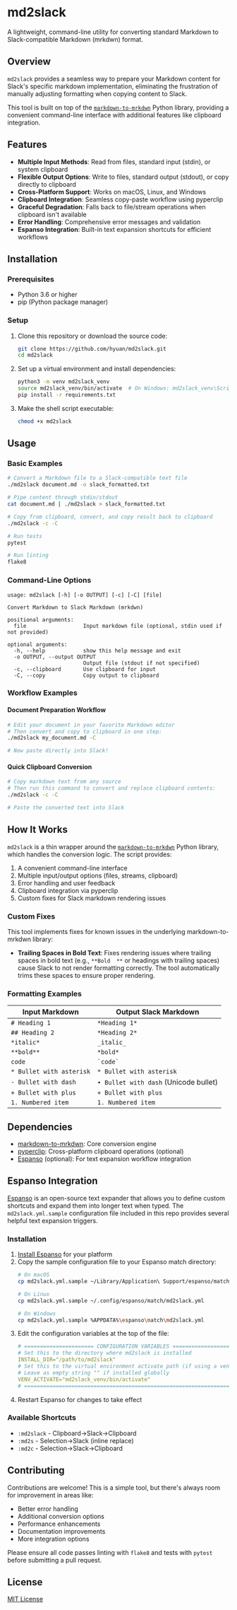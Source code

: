 # md2slack

A lightweight, command-line utility for converting standard Markdown to Slack-compatible Markdown (mrkdwn) format.

## Overview

`md2slack` provides a seamless way to prepare your Markdown content for Slack's specific markdown implementation, eliminating the frustration of manually adjusting formatting when copying content to Slack.

This tool is built on top of the [`markdown-to-mrkdwn`](https://pypi.org/project/markdown-to-mrkdwn/) Python library, providing a convenient command-line interface with additional features like clipboard integration.

## Features

- **Multiple Input Methods**: Read from files, standard input (stdin), or system clipboard
- **Flexible Output Options**: Write to files, standard output (stdout), or copy directly to clipboard
- **Cross-Platform Support**: Works on macOS, Linux, and Windows
- **Clipboard Integration**: Seamless copy-paste workflow using pyperclip
- **Graceful Degradation**: Falls back to file/stream operations when clipboard isn't available
- **Error Handling**: Comprehensive error messages and validation
- **Espanso Integration**: Built-in text expansion shortcuts for efficient workflows

## Installation

### Prerequisites

- Python 3.6 or higher
- pip (Python package manager)

### Setup

1. Clone this repository or download the source code:
   ```bash
   git clone https://github.com/hyuan/md2slack.git
   cd md2slack
   ```

2. Set up a virtual environment and install dependencies:
   ```bash
   python3 -m venv md2slack_venv
   source md2slack_venv/bin/activate  # On Windows: md2slack_venv\Scripts\activate
   pip install -r requirements.txt
   ```

3. Make the shell script executable:
   ```bash
   chmod +x md2slack
   ```

## Usage

### Basic Examples

```bash
# Convert a Markdown file to a Slack-compatible text file
./md2slack document.md -o slack_formatted.txt

# Pipe content through stdin/stdout
cat document.md | ./md2slack > slack_formatted.txt

# Copy from clipboard, convert, and copy result back to clipboard
./md2slack -c -C

# Run tests
pytest

# Run linting
flake8
```

### Command-Line Options

```
usage: md2slack [-h] [-o OUTPUT] [-c] [-C] [file]

Convert Markdown to Slack Markdown (mrkdwn)

positional arguments:
  file                  Input markdown file (optional, stdin used if not provided)

optional arguments:
  -h, --help            show this help message and exit
  -o OUTPUT, --output OUTPUT
                        Output file (stdout if not specified)
  -c, --clipboard       Use clipboard for input
  -C, --copy            Copy output to clipboard
```

### Workflow Examples

#### Document Preparation Workflow

```bash
# Edit your document in your favorite Markdown editor
# Then convert and copy to clipboard in one step:
./md2slack my_document.md -C

# Now paste directly into Slack!
```

#### Quick Clipboard Conversion

```bash
# Copy markdown text from any source
# Then run this command to convert and replace clipboard contents:
./md2slack -c -C

# Paste the converted text into Slack
```

## How It Works

`md2slack` is a thin wrapper around the [`markdown-to-mrkdwn`](https://pypi.org/project/markdown-to-mrkdwn/) Python library, which handles the conversion logic. The script provides:

1. A convenient command-line interface
2. Multiple input/output options (files, streams, clipboard)
3. Error handling and user feedback
4. Clipboard integration via pyperclip
5. Custom fixes for Slack markdown rendering issues

### Custom Fixes

This tool implements fixes for known issues in the underlying markdown-to-mrkdwn library:

- **Trailing Spaces in Bold Text**: Fixes rendering issues where trailing spaces in bold text (e.g., `**Bold  **` or headings with trailing spaces) cause Slack to not render formatting correctly. The tool automatically trims these spaces to ensure proper rendering.

### Formatting Examples

Input Markdown | Output Slack Markdown
-------------- | --------------------
`# Heading 1` | `*Heading 1*`
`## Heading 2` | `*Heading 2*`
`*italic*` | `_italic_`
`**bold**` | `*bold*`
```code``` | `` `code` ``
`* Bullet with asterisk` | `* Bullet with asterisk`
`- Bullet with dash` | `• Bullet with dash` (Unicode bullet)
`+ Bullet with plus` | `+ Bullet with plus`
`1. Numbered item` | `1. Numbered item`

## Dependencies

- [markdown-to-mrkdwn](https://pypi.org/project/markdown-to-mrkdwn/): Core conversion engine
- [pyperclip](https://pypi.org/project/pyperclip/): Cross-platform clipboard operations (optional)
- [Espanso](https://espanso.org/) (optional): For text expansion workflow integration

## Espanso Integration

[Espanso](https://espanso.org/) is an open-source text expander that allows you to define custom shortcuts and expand them into longer text when typed. The `md2slack.yml.sample` configuration file included in this repo provides several helpful text expansion triggers.

### Installation

1. [Install Espanso](https://espanso.org/install/) for your platform
2. Copy the sample configuration file to your Espanso match directory:
   ```bash
   # On macOS
   cp md2slack.yml.sample ~/Library/Application\ Support/espanso/match/md2slack.yml
   
   # On Linux
   cp md2slack.yml.sample ~/.config/espanso/match/md2slack.yml
   
   # On Windows
   cp md2slack.yml.sample %APPDATA%\espanso\match\md2slack.yml
   ```
3. Edit the configuration variables at the top of the file:
   ```yaml
   # ====================== CONFIGURATION VARIABLES ======================
   # Set this to the directory where md2slack is installed
   INSTALL_DIR="/path/to/md2slack"
   # Set this to the virtual environment activate path (if using a venv)
   # Leave as empty string "" if installed globally
   VENV_ACTIVATE="md2slack_venv/bin/activate"
   # ==================================================================
   ```
4. Restart Espanso for changes to take effect

### Available Shortcuts

- `:md2slack` - Clipboard→Slack→Clipboard
- `:md2s` - Selection→Slack (inline replace)
- `:md2c` - Selection→Slack→Clipboard

## Contributing

Contributions are welcome! This is a simple tool, but there's always room for improvement in areas like:

- Better error handling
- Additional conversion options
- Performance enhancements
- Documentation improvements
- More integration options

Please ensure all code passes linting with `flake8` and tests with `pytest` before submitting a pull request.

## License

[MIT License](LICENSE)